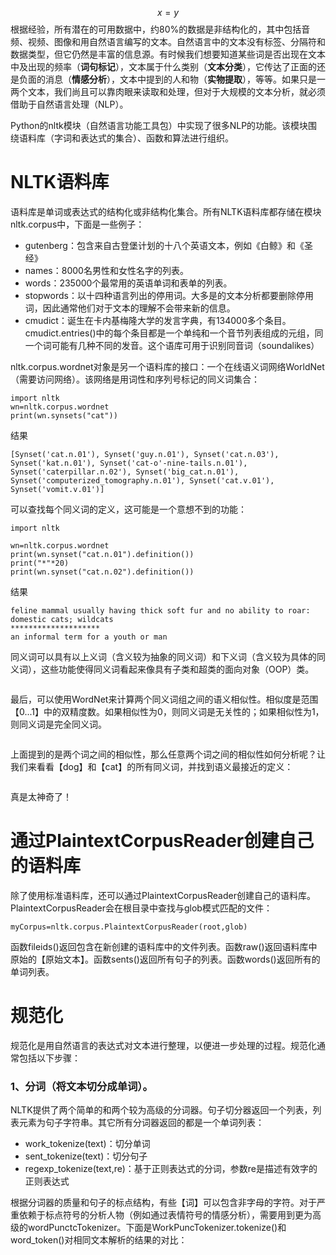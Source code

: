 $$x = y$$根据经验，所有潜在的可用数据中，约80%的数据是非结构化的，其中包括音频、视频、图像和用自然语言编写的文本。自然语言中的文本没有标签、分隔符和数据类型，但它仍然是丰富的信息源。有时候我们想要知道某些词是否出现在文本中及出现的频率（**词句标记**），文本属于什么类别（**文本分类**），它传达了正面的还是负面的消息（**情感分析**），文本中提到的人和物（**实物提取**），等等。如果只是一两个文本，我们尚且可以靠肉眼来读取和处理，但对于大规模的文本分析，就必须借助于自然语言处理（NLP）。

Python的nltk模块（自然语言功能工具包）中实现了很多NLP的功能。该模块围绕语料库（字词和表达式的集合）、函数和算法进行组织。

# NLTK语料库

语料库是单词或表达式的结构化或非结构化集合。所有NLTK语料库都存储在模块nltk.corpus中，下面是一些例子：

* gutenberg：包含来自古登堡计划的十八个英语文本，例如《白鲸》和《圣经》
* names：8000名男性和女性名字的列表。
* words：235000个最常用的英语单词和表单的列表。
* stopwords：以十四种语言列出的停用词。大多是的文本分析都要删除停用词，因此通常他们对于文本的理解不会带来新的信息。
* cmudict：诞生在卡内基梅隆大学的发言字典，有134000多个条目。cmudict.entries\(\)中的每个条目都是一个单纯和一个音节列表组成的元组，同一个词可能有几种不同的发音。这个语库可用于识别同音词（soundalikes）

nltk.corpus.wordnet对象是另一个语料库的接口：一个在线语义词网络WorldNet（需要访问网络）。该网络是用词性和序列号标记的同义词集合：

```
import nltk
wn=nltk.corpus.wordnet
print(wn.synsets("cat"))
```

结果

```
[Synset('cat.n.01'), Synset('guy.n.01'), Synset('cat.n.03'), Synset('kat.n.01'), Synset('cat-o'-nine-tails.n.01'), Synset('caterpillar.n.02'), Synset('big_cat.n.01'), Synset('computerized_tomography.n.01'), Synset('cat.v.01'), Synset('vomit.v.01')]
```

可以查找每个同义词的定义，这可能是一个意想不到的功能：

```
import nltk

wn=nltk.corpus.wordnet
print(wn.synset("cat.n.01").definition())
print("*"*20)
print(wn.synset("cat.n.02").definition())
```

结果

```
feline mammal usually having thick soft fur and no ability to roar: domestic cats; wildcats
********************
an informal term for a youth or man
```

同义词可以具有以上义词（含义较为抽象的同义词）和下义词（含义较为具体的同义词），这些功能使得同义词看起来像具有子类和超类的面向对象（OOP）类。

```

```

最后，可以使用WordNet来计算两个同义词组之间的语义相似性。相似度是范围【0...1】中的双精度数。如果相似性为0，则同义词是无关性的；如果相似性为1，则同义词是完全同义词。

```

```

上面提到的是两个词之间的相似性，那么任意两个词之间的相似性如何分析呢？让我们来看看【dog】和【cat】的所有同义词，并找到语义最接近的定义：

```

```

真是太神奇了！

# 通过PlaintextCorpusReader创建自己的语料库

除了使用标准语料库，还可以通过PlaintextCorpusReader创建自己的语料库。PlaintextCorpusReader会在根目录中查找与glob模式匹配的文件：

```
myCorpus=nltk.corpus.PlaintextCorpusReader(root,glob)
```

函数fileids\(\)返回包含在新创建的语料库中的文件列表。函数raw\(\)返回语料库中原始的【原始文本】。函数sents\(\)返回所有句子的列表。函数words\(\)返回所有的单词列表。

# 规范化

规范化是用自然语言的表达式对文本进行整理，以便进一步处理的过程。规范化通常包括以下步骤：

### 1、分词（将文本切分成单词）。

NLTK提供了两个简单的和两个较为高级的分词器。句子切分器返回一个列表，列表元素为句子字符串。其它所有分词器返回的都是一个单词列表：

* work\_tokenize\(text\)：切分单词
* sent\_tokenize\(text\)：切分句子
* regexp\_tokenize\(text,re\)：基于正则表达式的分词，参数re是描述有效字的正则表达式

根据分词器的质量和句子的标点结构，有些【词】可以包含非字母的字符。对于严重依赖于标点符号的分析人物（例如通过表情符号的情感分析），需要用到更为高级的wordPunctcTokenizer。下面是WorkPuncTokenizer.tokenize\(\)和word\_token\(\)对相同文本解析的结果的对比：

```

```



